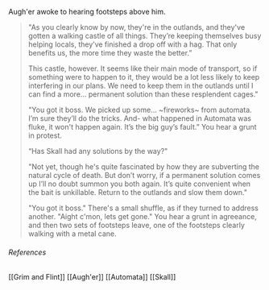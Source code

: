 Augh'er awoke to hearing footsteps above him.

> "As you clearly know by now, they're in the outlands, and they've gotten a walking castle of all things. They’re keeping themselves busy helping locals, they’ve finished a drop off with a hag. That only benefits us, the more time they waste the better.”
> 
> This castle, however. It seems like their main mode of transport, so if something were to happen to it, they would be a lot less likely to keep interfering in our plans. We need to keep them in the outlands until I can find a more... permanent solution than these resplendent cages."
> 
> "You got it boss. We picked up some… ~fireworks~ from automata. I’m sure they’ll do the tricks. And- what happened in Automata was fluke, it won't happen again. It’s the big guy’s fault.” You hear a grunt in protest.
> 
> “Has Skall had any solutions by the way?"
> 
> "Not yet, though he's quite fascinated by how they are subverting the natural cycle of death. But don’t worry, if a permanent solution comes up I’ll no doubt summon you both again. It’s quite convenient when the bait is unkillable. Return to the outlands and slow them down."
> 
> "You got it boss." There's a small shuffle, as if they turned to address another. "Aight c'mon, lets get gone." You hear a grunt in agreeance, and then two sets of footsteps leave, one of the footsteps clearly walking with a metal cane.

###### References
[[Grim and Flint]]
[[Augh'er]]
[[Automata]]
[[Skall]]